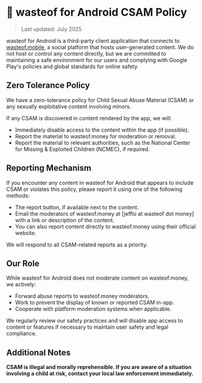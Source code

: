 # 📜 wasteof for Android CSAM Policy


>Last updated: July 2025

wasteof for Android is a third-party client application that connects to [wasteof.mobile](https://wasteof.mobile), a social platform that hosts user-generated content. We do not host or control any content directly, but we are committed to maintaining a safe environment for our users and complying with Google Play's policies and global standards for online safety.

## Zero Tolerance Policy

We have a zero-tolerance policy for Child Sexual Abuse Material (CSAM) or any sexually exploitative content involving minors.

If any CSAM is discovered in content rendered by the app, we will:

- Immediately disable access to the content within the app (if possible).
- Report the material to wasteof.money for moderation or removal.
- Report the material to relevant authorities, such as the National Center for Missing & Exploited Children (NCMEC), if required.

## Reporting Mechanism

If you encounter any content in wasteof for Android that appears to include CSAM or violates this policy, please report it using one of the following methods:

- The report button, if available next to the content.
- Email the moderators of wasteof.money at [jefflo at wasteof dot money] with a link or description of the content.
- You can also report content directly to wasteof.money using their official website.

We will respond to all CSAM-related reports as a priority.

## Our Role

While wasteof for Android does not moderate content on wasteof.money, we actively:

- Forward abuse reports to wasteof.money moderators.
- Work to prevent the display of known or reported CSAM in-app.
- Cooperate with platform moderation systems when applicable.

We regularly review our safety practices and will disable app access to content or features if necessary to maintain user safety and legal compliance.

## Additional Notes

**CSAM is illegal and morally reprehensible.  If you are aware of a situation involving a child at risk, contact your local law enforcement immediately.**
